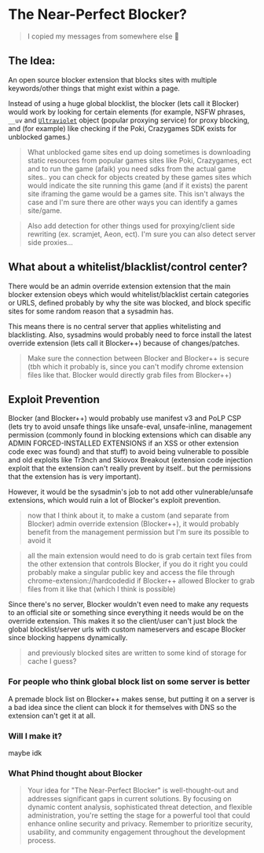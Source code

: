 # The Near-Perfect Blocker?

> I copied my messages from somewhere else :shrug:

## The Idea:

An open source blocker extension that blocks sites with multiple keywords/other things that might exist within a page.

Instead of using a huge global blocklist, the blocker (lets call it Blocker) would work by looking for certain elements (for example, NSFW phrases, <code>__uv</code> and <code>[Ultraviolet](https://github.com/titaniumnetwork-dev/Ultraviolet)</code> object (popular proxying service) for proxy blocking, and (for example) like checking if the Poki, Crazygames SDK exists for unblocked games.)

> What unblocked game sites end up doing sometimes is downloading static resources from popular games sites like Poki, Crazygames, ect and to run the game (afaik) you need sdks from the actual game sites.. you can check for objects created by these games sites which would indicate the site running this game (and if it exists) the parent site iframing the game would be a games site. This isn't always the case and I'm sure there are other ways you can identify a games site/game.

> Also add detection for other things used for proxying/client side rewriting (ex. scramjet, Aeon, ect). I'm sure you can also detect server side proxies...

## What about a whitelist/blacklist/control center?

There would be an admin override extension extension that the main blocker extension obeys which would whitelist/blacklist certain categories or URLS, defined probably by why the site was blocked, and block specific sites for some random reason that a sysadmin has.

This means there is no central server that applies whitelisting and blacklisting. Also, sysadmins would probably need to force install the latest override extension (lets call it Blocker++) because of changes/patches.

> Make sure the connection between Blocker and Blocker++ is secure (tbh which it probably is, since you can't modify chrome extension files like that. Blocker would directly grab files from Blocker++)

## Exploit Prevention

Blocker (and Blocker++) would probably use manifest v3 and PoLP CSP (lets try to avoid unsafe things like unsafe-eval, unsafe-inline, management permission (commonly found in blocking extensions which can disable any ADMIN FORCED-INSTALLED EXTENSIONS if an XSS or other extension code exec was found) and that stuff) to avoid being vulnerable to possible and old exploits like Tr3nch and Skiovox Breakout (extension code injection exploit that the extension can't really prevent by itself.. but the permissions that the extension has is very important).

However, it would be the sysadmin's job to not add other vulnerable/unsafe extensions, which would ruin a lot of Blocker's exploit prevention.

> now that I think about it, to make a custom (and separate from Blocker) admin override extension (Blocker++), it would probably benefit from the management permission but I'm sure its possible to avoid it

> all the main extension would need to do is grab certain text files from the other extension that controls Blocker, if you do it right you could probably make a singular public key and access the file through chrome-extension://hardcodedid if Blocker++ allowed Blocker to grab files from it like that (which I think is possible)

Since there's no server, Blocker wouldn't even need to make any requests to an official site or something since everything it needs would be on the override extension. This makes it so the client/user can't just block the global blocklist/server urls with custom nameservers and escape Blocker since blocking happens dynamically.

> and previously blocked sites are written to some kind of storage for cache I guess?

### For people who think global block list on some server is better

A premade block list on Blocker++ makes sense, but putting it on a server is a bad idea since the client can block it for themselves with DNS so the extension can't get it at all.

### Will I make it?

maybe idk

### What Phind thought about Blocker

> Your idea for "The Near-Perfect Blocker" is well-thought-out and addresses significant gaps in current solutions. By focusing on dynamic content analysis, sophisticated threat detection, and flexible administration, you're setting the stage for a powerful tool that could enhance online security and privacy. Remember to prioritize security, usability, and community engagement throughout the development process.